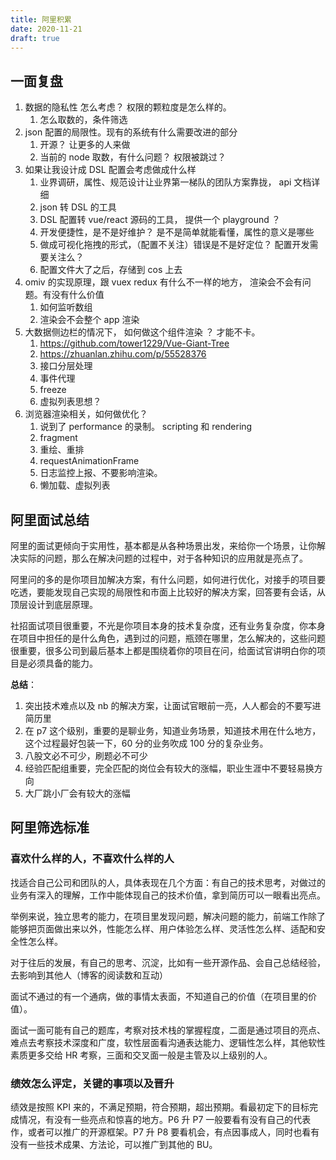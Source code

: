 ```yaml
---
title: 阿里积累
date: 2020-11-21
draft: true
---
```


## 一面复盘

1. 数据的隐私性 怎么考虑？ 权限的颗粒度是怎么样的。
   1. 怎么取数的，条件筛选
2. json 配置的局限性。现有的系统有什么需要改进的部分
   1. 开源？ 让更多的人来做
   2. 当前的 node 取数，有什么问题？ 权限被跳过？
3. 如果让我设计成 DSL 配置会考虑做成什么样
   1. 业界调研，属性、规范设计让业界第一梯队的团队方案靠拢， api 文档详细
   2. json 转 DSL 的工具
   3. DSL 配置转 vue/react 源码的工具， 提供一个 playground ？
   4. 开发便捷性，是不是好维护？ 是不是简单就能看懂，属性的意义是哪些
   5. 做成可视化拖拽的形式，（配置不关注）错误是不是好定位？ 配置开发需要关注么？
   6. 配置文件大了之后，存储到 cos 上去
4. omiv 的实现原理，跟 vuex redux 有什么不一样的地方， 渲染会不会有问题。有没有什么价值
   1. 如何监听数组
   2. 渲染会不会整个 app 渲染
5. 大数据侧边栏的情况下， 如何做这个组件渲染 ？ 才能不卡。
   1. https://github.com/tower1229/Vue-Giant-Tree
   2. https://zhuanlan.zhihu.com/p/55528376
   3. 接口分层处理
   4. 事件代理
   5. freeze
   6. 虚拟列表思想？
6. 浏览器渲染相关，如何做优化？
   1. 说到了 performance 的录制。 scripting 和 rendering
   2. fragment
   3. 重绘、重排
   4. requestAnimationFrame
   5. 日志监控上报、不要影响渲染。
   6. 懒加载、虚拟列表

## 阿里面试总结

阿里的面试更倾向于实用性，基本都是从各种场景出发，来给你一个场景，让你解决实际的问题，那么在解决问题的过程中，对于各种知识的应用就是亮点了。

阿里问的多的是你项目加解决方案，有什么问题，如何进行优化，对接手的项目要吃透，要能发现自己实现的局限性和市面上比较好的解决方案，回答要有会话，从顶层设计到底层原理。

社招面试项目很重要，不光是你项目本身的技术复杂度，还有业务复杂度，你本身在项目中担任的是什么角色，遇到过的问题，瓶颈在哪里，怎么解决的，这些问题很重要，很多公司到最后基本上都是围绕着你的项目在问，给面试官讲明白你的项目是必须具备的能力。

**总结**：

1. 突出技术难点以及 nb 的解决方案，让面试官眼前一亮，人人都会的不要写进简历里
2. 在 p7 这个级别，重要的是聊业务，知道业务场景，知道技术用在什么地方，这个过程最好包装一下，60 分的业务吹成 100 分的复杂业务。
3. 八股文必不可少，刷题必不可少
4. 经验匹配组重要，完全匹配的岗位会有较大的涨幅，职业生涯中不要轻易换方向
5. 大厂跳小厂会有较大的涨幅

## 阿里筛选标准

### 喜欢什么样的人，不喜欢什么样的人

找适合自己公司和团队的人，具体表现在几个方面：有自己的技术思考，对做过的业务有深入的理解，工作中能体现自己的技术价值，拿到简历可以一眼看出亮点。

举例来说，独立思考的能力，在项目里发现问题，解决问题的能力，前端工作除了能够把页面做出来以外，性能怎么样、用户体验怎么样、灵活性怎么样、适配和安全性怎么样。

对于往后的发展，有自己的思考、沉淀，比如有一些开源作品、会自己总结经验，去影响到其他人（博客的阅读数和互动）

面试不通过的有一个通病，做的事情太表面，不知道自己的价值（在项目里的价值）。

面试一面可能有自己的题库，考察对技术栈的掌握程度，二面是通过项目的亮点、难点去考察技术深度和广度，软性层面看沟通表达能力、逻辑性怎么样，其他软性素质更多交给 HR 考察，三面和交叉面一般是主管及以上级别的人。

### 绩效怎么评定，关键的事项以及晋升

绩效是按照 KPI 来的，不满足预期，符合预期，超出预期。看最初定下的目标完成情况，有没有一些亮点和惊喜的地方。P6 升 P7 一般要看有没有自己的代表作，或者可以推广的开源框架。P7 升 P8 要看机会，有点因事成人，同时也看有没有一些技术成果、方法论，可以推广到其他的 BU。
